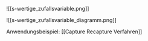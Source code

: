 ![[s-wertige_zufallsvariable.png]]

![[s-wertige_zufallsvariable_diagramm.png]]


Anwendungsbeispiel:
[[Capture Recapture Verfahren]]